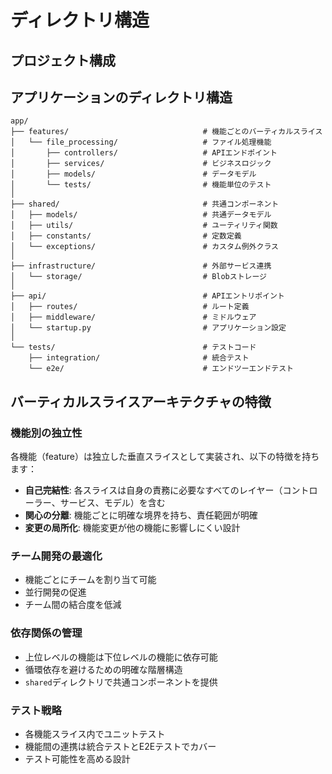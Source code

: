 # ディレクトリ構造

## プロジェクト構成

## アプリケーションのディレクトリ構造

```
app/
├── features/                              # 機能ごとのバーティカルスライス
│   └── file_processing/                   # ファイル処理機能
│       ├── controllers/                   # APIエンドポイント
│       ├── services/                      # ビジネスロジック
│       ├── models/                        # データモデル
│       └── tests/                         # 機能単位のテスト
│
├── shared/                                # 共通コンポーネント
│   ├── models/                            # 共通データモデル
│   ├── utils/                             # ユーティリティ関数
│   ├── constants/                         # 定数定義
│   └── exceptions/                        # カスタム例外クラス
│
├── infrastructure/                        # 外部サービス連携
│   └── storage/                           # Blobストレージ
│
├── api/                                   # APIエントリポイント
│   ├── routes/                            # ルート定義
│   ├── middleware/                        # ミドルウェア
│   └── startup.py                         # アプリケーション設定
│
└── tests/                                 # テストコード
    ├── integration/                       # 統合テスト
    └── e2e/                               # エンドツーエンドテスト
```

## バーティカルスライスアーキテクチャの特徴

### 機能別の独立性

各機能（feature）は独立した垂直スライスとして実装され、以下の特徴を持ちます：

- **自己完結性**: 各スライスは自身の責務に必要なすべてのレイヤー（コントローラー、サービス、モデル）を含む
- **関心の分離**: 機能ごとに明確な境界を持ち、責任範囲が明確
- **変更の局所化**: 機能変更が他の機能に影響しにくい設計

### チーム開発の最適化

- 機能ごとにチームを割り当て可能
- 並行開発の促進
- チーム間の結合度を低減

### 依存関係の管理

- 上位レベルの機能は下位レベルの機能に依存可能
- 循環依存を避けるための明確な階層構造
- `shared`ディレクトリで共通コンポーネントを提供

### テスト戦略

- 各機能スライス内でユニットテスト
- 機能間の連携は統合テストとE2Eテストでカバー
- テスト可能性を高める設計